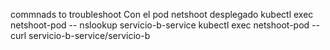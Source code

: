 commnads to troubleshoot
 Con el pod netshoot desplegado
 kubectl exec netshoot-pod -- nslookup servicio-b-service
 kubectl exec netshoot-pod -- curl servicio-b-service/servicio-b
